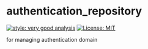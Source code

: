 # authentication_repository

[![style: very good analysis][very_good_analysis_badge]][very_good_analysis_link]
[![License: MIT][license_badge]][license_link]

for managing authentication domain

[license_badge]: https://img.shields.io/badge/license-MIT-blue.svg
[license_link]: https://opensource.org/licenses/MIT
[very_good_analysis_badge]: https://img.shields.io/badge/style-very_good_analysis-B22C89.svg
[very_good_analysis_link]: https://pub.dev/packages/very_good_analysis